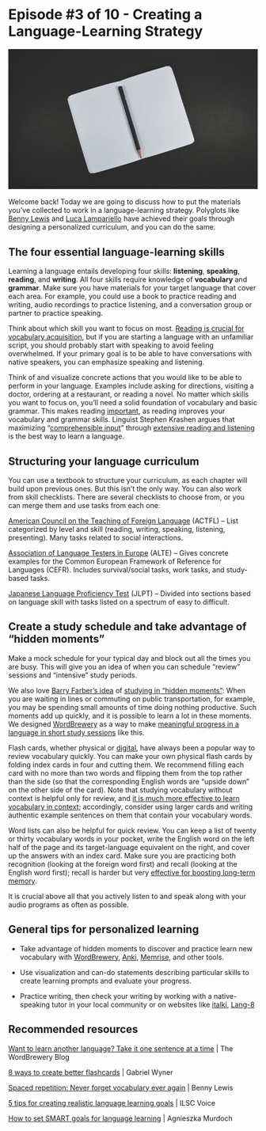 # Episode #3 of 10 - Creating a Language-Learning Strategy

![](lesson-03.jpg)

Welcome back! Today we are going to discuss how to put the materials you’ve collected to work in a language-learning strategy. Polyglots like [Benny Lewis](https://www.fluentin3months.com/about/) and [Luca Lampariello](https://www.lucalampariello.com/) have achieved their goals through designing a personalized curriculum, and you can do the same.

## The four essential language-learning skills

Learning a language entails developing four skills: **listening**, **speaking**, **reading**, and **writing**. All four skills require knowledge of **vocabulary** and **grammar**. Make sure you have materials for your target language that cover each area. For example, you could use a book to practice reading and writing, audio recordings to practice listening, and a conversation group or partner to practice speaking.

Think about which skill you want to focus on most. [Reading is crucial for vocabulary acquisition](http://nflrc.hawaii.edu/rfl/April2006/pigada/pigada.pdf), but if you are starting a language with an unfamiliar script, you should probably start with speaking to avoid feeling overwhelmed. If your primary goal is to be able to have conversations with native speakers, you can emphasize speaking and listening.

Think of and visualize concrete actions that you would like to be able to perform in your language. Examples include asking for directions, visiting a doctor, ordering at a restaurant, or reading a novel. No matter which skills you want to focus on, you’ll need a solid foundation of vocabulary and basic grammar. This makes reading [important](http://www.ccsenet.org/journal/index.php/ijel/article/viewFile/22597/14583), as reading improves your vocabulary and grammar skills. Linguist Stephen Krashen argues that maximizing “[comprehensible input](http://www.sdkrashen.com/content/articles/comprehension_hypothesis_extended.pdf)” through [extensive reading and listening](https://www.washingtonpost.com/blogs/answer-sheet/post/the-wrong-and-right-way-to-learn-a-foreign-language/2012/06/16/gJQAK2xBhV_blog.html?noredirect=on&utm_term=.674b691e0af0) is the best way to learn a language.

## Structuring your language curriculum

You can use a textbook to structure your curriculum, as each chapter will build upon previous ones. But this isn’t the only way. You can also work from skill checklists. There are several checklists to choose from, or you can merge them and use tasks from each one:

[American Council on the Teaching of Foreign Language](https://www.actfl.org/publications/guidelines-and-manuals/ncssfl-actfl-can-do-statements) (ACTFL) – List categorized by level and skill (reading, writing, speaking, listening, presenting). Many tasks related to social interactions.

[Association of Language Testers in Europe](https://www.cambridgeenglish.org/images/28906-alte-can-do-document.pdf) (ALTE) – Gives concrete examples for the Common European Framework of Reference for Languages (CEFR). Includes survival/social tasks, work tasks, and study-based tasks.

[Japanese Language Proficiency Test](https://www.jlpt.jp/e/about/pdf/cdslist_e_all.pdf) (JLPT) – Divided into sections based on language skill with tasks listed on a spectrum of easy to difficult.

## Create a study schedule and take advantage of “hidden moments”

Make a mock schedule for your typical day and block out all the times you are busy. This will give you an idea of when you can schedule “review” sessions and “intensive” study periods.

We also love [Barry Farber’s idea](https://www.amazon.com/gp/product/1567315437/ref=as_li_qf_sp_asin_il_tl?ie=UTF8&tag=rpm03-20&camp=1789&creative=9325&linkCode=as2&creativeASIN=1567315437&linkId=986be302ec3cc9324ed9cb49a06b9164) of [studying in “hidden moments”](https://l2mastery.com/blog/hidden-moments/): When you are waiting in lines or commuting on public transportation, for example, you may be spending small amounts of time doing nothing productive. Such moments add up quickly, and it is possible to learn a lot in these moments. We designed [WordBrewery](https://wordbrewery.com/) as a way to make [meaningful progress in a language in short study sessions](https://wordbrewery.com/blog/learning/learn-language-one-sentence-at-time/) like this.

Flash cards, whether physical or [digital](https://wordbrewery.com/blog/spanish/wordbrewery-spanish-core-anki-deck/), have always been a popular way to review vocabulary quickly. You can make your own physical flash cards by folding index cards in four and cutting them. We recommend filling each card with no more than two words and flipping them from the top rather than the side (so that the corresponding English words are “upside down” on the other side of the card). Note that studying vocabulary without context is helpful only for review, and [it is much more effective to learn vocabulary in context](https://wordbrewery.com/blog/learning/how-wordbrewery-teaches-vocabulary-in-context/); accordingly, consider using larger cards and writing authentic example sentences on them that contain your vocabulary words.

Word lists can also be helpful for quick review. You can keep a list of twenty or thirty vocabulary words in your pocket, write the English word on the left half of the page and its target-language equivalent on the right, and cover up the answers with an index card. Make sure you are practicing both recognition (looking at the foreign word first) and recall (looking at the English word first); recall is harder but very [effective for boosting long-term memory](https://wwwp.oakland.edu/Assets/upload/docs/UG-Education/Retention_Conference/Retention_Presenations/2014_Ret_Conf_Presentations/03_Learn_to_Learn_2.pdf).

It is crucial above all that you actively listen to and speak along with your audio programs as often as possible.

## General tips for personalized learning

- Take advantage of hidden moments to discover and practice learn new vocabulary with [WordBrewery](https://www.wordbrewery.com/), [Anki](https://www.anki.com/en-us), [Memrise](https://www.memrise.com/), and other tools.

- Use visualization and can-do statements describing particular skills to create learning prompts and evaluate your progress.

- Practice writing, then check your writing by working with a native-speaking tutor in your local community or on websites like [italki](https://www.italki.com/), [Lang-8](https://lang-8.com/)

## Recommended resources

[Want to learn another language? Take it one sentence at a time](https://wordbrewery.com/blog/learning/learn-language-one-sentence-at-time/) | The WordBrewery Blog

[8 ways to create better flashcards](https://blog.fluent-forever.com/create-better-flashcards/) | Gabriel Wyner

[Spaced repetition: Never forget vocabulary ever again](https://www.fluentin3months.com/spaced-repetition/) | Benny Lewis

[5 tips for creating realistic language learning goals](http://www.ilsc.com/blog/2013/08/5-tips-for-creating-realistic-language-learning-goals/) | ILSC Voice

[How to set SMART goals for language learning](https://www.5minutelanguage.com/how-to-set-smart-goals-for-language-learning/) | Agnieszka Murdoch
